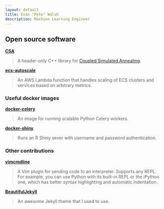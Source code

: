```yaml
---
layout: default
title: Evan "Pete" Walsh
description: Machine Learning Engineer
---
```


## Open source software

**[CSA](/software/csa)**

> A header-only C++ library for [Coupled Simulated Annealing](ftp://ftp.esat.kuleuven.be/sista/sdesouza/papers/CSA2009accepted.pdf).

**[ecs-autoscale](https://github.com/structurely/ecs-autoscale)**

> An AWS Lambda function that handles scaling of ECS clusters and services based on arbitrary metrics.

### Useful docker images

**[docker-celery](https://github.com/epwalsh/docker-celery)**

> An image for running scalable Python Celery workers.

**[docker-shiny](https://github.com/epwalsh/docker-shiny)**

> Runs an R Shiny sever with username and password authentication.

### Other contributions

**[vimcmdline](https://github.com/jalvesaq/vimcmdline)**

> A Vim plugin for sending code to an interpreter. Supports any REPL. For example, you can use Python with its built-in REPL or the iPython one, which has better syntax highlighting and automatic indentation.

**[BeautifulJekyll](https://github.com/daattali/beautiful-jekyll)**

> An awesome Jekyll theme that I used to use.
